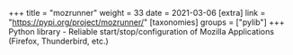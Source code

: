+++
title = "mozrunner"
weight = 33
date = 2021-03-06
[extra]
link = "https://pypi.org/project/mozrunner/"
[taxonomies]
groups = ["pylib"]
+++
Python library - Reliable start/stop/configuration of Mozilla Applications (Firefox, Thunderbird, etc.)

